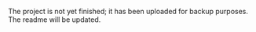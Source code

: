 The project is not yet finished; it has been uploaded for backup purposes. The readme will be updated.
